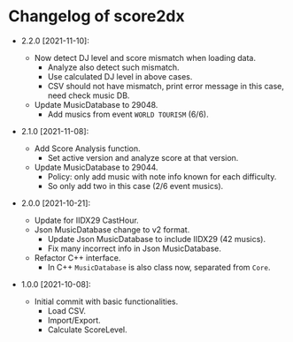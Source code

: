 # Changelog of score2dx

* 2.2.0 [2021-11-10]:
    * Now detect DJ level and score mismatch when loading data.
        * Analyze also detect such mismatch.
        * Use calculated DJ level in above cases.
        * CSV should not have mismatch, print error message in this case, need check music DB.
    * Update MusicDatabase to 29048.
        * Add musics from event `WORLD TOURISM` (6/6).

* 2.1.0 [2021-11-08]:
    * Add Score Analysis function.
        * Set active version and analyze score at that version.
    * Update MusicDatabase to 29044.
        * Policy: only add music with note info known for each difficulty.
        * So only add two in this case (2/6 event musics).

* 2.0.0 [2021-10-21]:
    * Update for IIDX29 CastHour.
    * Json MusicDatabase change to v2 format.
        * Update Json MusicDatabase to include IIDX29 (42 musics).
        * Fix many incorrect info in Json MusicDatabase.
    * Refactor C++ interface.
        * In C++ `MusicDatabase` is also class now, separated from `Core`.

* 1.0.0 [2021-10-08]:
    * Initial commit with basic functionalities.
        * Load CSV.
        * Import/Export.
        * Calculate ScoreLevel.
